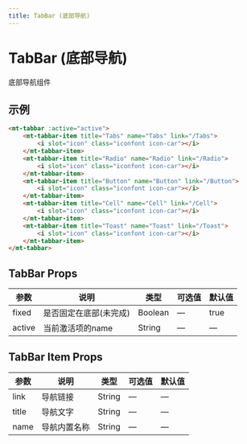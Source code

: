 ```yaml
---
title: TabBar (底部导航)
---
```

# TabBar (底部导航)
底部导航组件

## 示例
```html
<mt-tabbar :active="active">
    <mt-tabbar-item title="Tabs" name="Tabs" link="/Tabs">
        <i slot="icon" class="iconfont icon-car"></i>
    </mt-tabbar-item>
    <mt-tabbar-item title="Radio" name="Radio" link="/Radio">
        <i slot="icon" class="iconfont icon-car"></i>
    </mt-tabbar-item>
    <mt-tabbar-item title="Button" name="Button" link="/Button">
        <i slot="icon" class="iconfont icon-car"></i>
    </mt-tabbar-item>
    <mt-tabbar-item title="Cell" name="Cell" link="/Cell">
        <i slot="icon" class="iconfont icon-car"></i>
    </mt-tabbar-item>
    <mt-tabbar-item title="Toast" name="Toast" link="/Toast">
        <i slot="icon" class="iconfont icon-car"></i>
    </mt-tabbar-item>
</mt-tabbar>
```


## TabBar Props
| 参数 | 说明 | 类型 | 可选值 | 默认值
|-|-|-|-|-
| fixed | 是否固定在底部(未完成) | Boolean | — | true |
| active | 当前激活项的name | String | — | — |


## TabBar Item Props
| 参数 | 说明 | 类型 | 可选值 | 默认值
|-|-|-|-|-
| link | 导航链接 | String | — | — |
| title | 导航文字 | String | — | — |
| name | 导航内置名称 | String | — | — |
